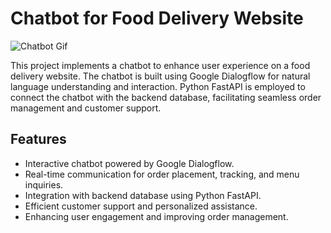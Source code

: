 # Chatbot for Food Delivery Website

![Chatbot Gif](chatbot_example.gif)

This project implements a chatbot to enhance user experience on a food delivery website. The chatbot is built using Google Dialogflow for natural language understanding and interaction. Python FastAPI is employed to connect the chatbot with the backend database, facilitating seamless order management and customer support.

## Features

- Interactive chatbot powered by Google Dialogflow.
- Real-time communication for order placement, tracking, and menu inquiries.
- Integration with backend database using Python FastAPI.
- Efficient customer support and personalized assistance.
- Enhancing user engagement and improving order management.
